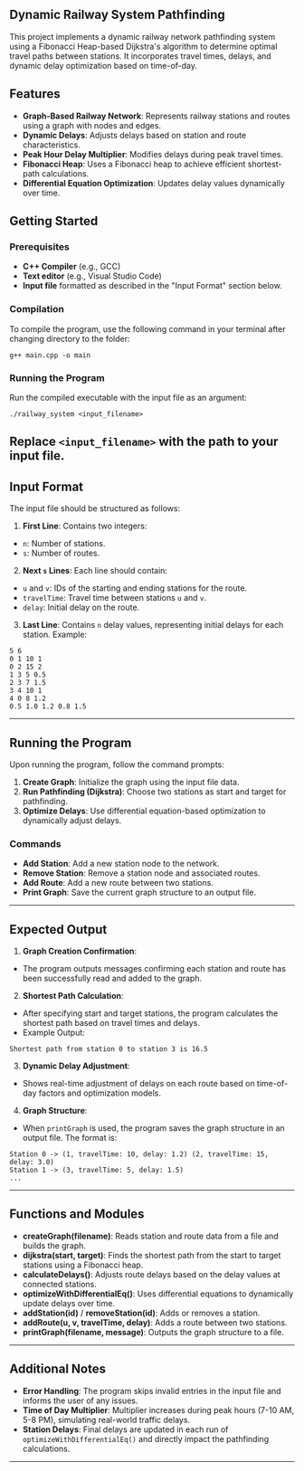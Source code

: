 ## Dynamic Railway System Pathfinding

This project implements a dynamic railway network pathfinding system using a Fibonacci Heap-based Dijkstra's algorithm to determine optimal travel paths between stations. It incorporates travel times, delays, and dynamic delay optimization based on time-of-day.

## Features
- **Graph-Based Railway Network**: Represents railway stations and routes using a graph with nodes and edges.
- **Dynamic Delays**: Adjusts delays based on station and route characteristics.
- **Peak Hour Delay Multiplier**: Modifies delays during peak travel times.
- **Fibonacci Heap**: Uses a Fibonacci heap to achieve efficient shortest-path calculations.
- **Differential Equation Optimization**: Updates delay values dynamically over time.
  
## Getting Started

### Prerequisites
- **C++ Compiler** (e.g., GCC)
- **Text editor** (e.g., Visual Studio Code)
- **Input file** formatted as described in the "Input Format" section below.

### Compilation
To compile the program, use the following command in your terminal after changing directory to the folder:
```
g++ main.cpp -o main
```
### Running the Program
Run the compiled executable with the input file as an argument:
```
./railway_system <input_filename>
```
Replace `<input_filename>` with the path to your input file.
---
## Input Format
The input file should be structured as follows:
1. **First Line**: Contains two integers:
 - `n`: Number of stations.
 - `s`: Number of routes.
2. **Next `s` Lines**: Each line should contain:
 - `u` and `v`: IDs of the starting and ending stations for the route.
 - `travelTime`: Travel time between stations `u` and `v`.
 - `delay`: Initial delay on the route.
3. **Last Line**: Contains `n` delay values, representing initial delays for each station.
Example:
```
5 6
0 1 10 1
0 2 15 2
1 3 5 0.5
2 3 7 1.5
3 4 10 1
4 0 8 1.2
0.5 1.0 1.2 0.8 1.5
```
---
## Running the Program
Upon running the program, follow the command prompts:
1. **Create Graph**: Initialize the graph using the input file data.
2. **Run Pathfinding (Dijkstra)**: Choose two stations as start and target for pathfinding.
3. **Optimize Delays**: Use differential equation-based optimization to dynamically adjust delays.
### Commands
- **Add Station**: Add a new station node to the network.
- **Remove Station**: Remove a station node and associated routes.
- **Add Route**: Add a new route between two stations.
- **Print Graph**: Save the current graph structure to an output file.
---
## Expected Output
1. **Graph Creation Confirmation**:
 - The program outputs messages confirming each station and route has been successfully read
and added to the graph.
2. **Shortest Path Calculation**:
 - After specifying start and target stations, the program calculates the shortest path based on
travel times and delays.
 - Example Output:
 ```
 Shortest path from station 0 to station 3 is 16.5
 ```
3. **Dynamic Delay Adjustment**:
 - Shows real-time adjustment of delays on each route based on time-of-day factors and
optimization models.

4. **Graph Structure**:
 - When `printGraph` is used, the program saves the graph structure in an output file. The format is:
 ```
 Station 0 -> (1, travelTime: 10, delay: 1.2) (2, travelTime: 15, delay: 3.0)
 Station 1 -> (3, travelTime: 5, delay: 1.5)
 ...
 ```
---
## Functions and Modules
- **createGraph(filename)**: Reads station and route data from a file and builds the graph.
- **dijkstra(start, target)**: Finds the shortest path from the start to target stations using a Fibonacci
heap.
- **calculateDelays()**: Adjusts route delays based on the delay values at connected stations.
- **optimizeWithDifferentialEq()**: Uses differential equations to dynamically update delays over
time.
- **addStation(id)** / **removeStation(id)**: Adds or removes a station.
- **addRoute(u, v, travelTime, delay)**: Adds a route between two stations.
- **printGraph(filename, message)**: Outputs the graph structure to a file.
---
## Additional Notes
- **Error Handling**: The program skips invalid entries in the input file and informs the user of any
issues.
- **Time of Day Multiplier**: Multiplier increases during peak hours (7-10 AM, 5-8 PM), simulating
real-world traffic delays.
- **Station Delays**: Final delays are updated in each run of `optimizeWithDifferentialEq()` and
directly impact the pathfinding calculations.
--- 
